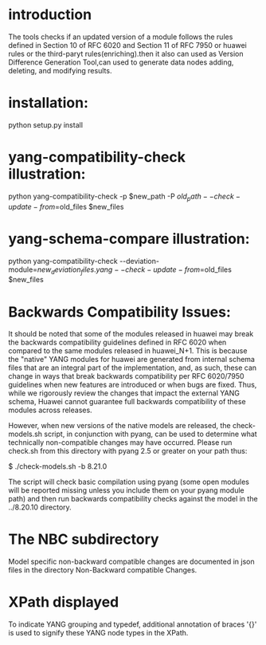 # introduction
The tools checks if an updated version of a module follows
the rules defined in Section 10 of RFC 6020 and Section 11 of RFC 7950 or 
huawei rules or the third-paryt rules(enriching).then it also can used as Version 
Difference Generation Tool,can used to generate data nodes adding, deleting, and 
modifying  results.


# installation:
python setup.py install 
# yang-compatibility-check illustration:
python yang-compatibility-check -p $new_path -P $old_path --check-update-from=$old_files $new_files
# yang-schema-compare illustration:
python yang-compatibility-check --deviation-module=$new_deviation_files.yang --check-update-from=$old_files $new_files
# Backwards Compatibility Issues:
It should be noted that some of the modules released in huawei may break the backwards compatibility guidelines defined in RFC 6020 when compared to the same modules released in huawei_N+1. This is because the "native" YANG modules for huawei are generated from internal schema files that are an integral part of the implementation, and, as such, these can change in ways that break backwards compatibility per RFC 6020/7950 guidelines when new features are introduced or when bugs are fixed. Thus, while we rigorously review the changes that impact the external YANG schema, Huawei cannot guarantee full backwards compatibility of these modules across releases.

However, when new versions of the native models are released, the check-models.sh script, in conjunction with pyang, can be used to determine what technically non-compatible changes may have occurred. Please run check.sh from this directory with pyang 2.5 or greater on your path thus:

$ ./check-models.sh -b 8.21.0

The script will check basic compilation using pyang (some open modules will be reported missing unless you include them on your pyang module path) and then run backwards compatibility checks against the model in the ../8.20.10 directory. 
# The NBC subdirectory
Model specific non-backward compatible changes are documented in json files in the directory Non-Backward compatible Changes.
# XPath displayed
To indicate YANG grouping and typedef, additional annotation of braces '{}' is used to signify these YANG node types in the XPath.

